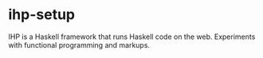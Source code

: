 # ihp-setup

IHP is a Haskell framework that runs Haskell code on the web. Experiments with functional programming and markups.

